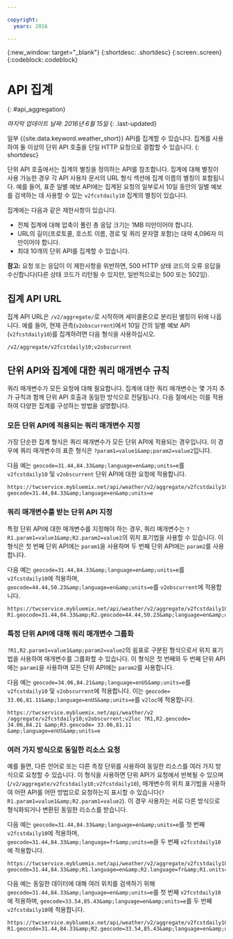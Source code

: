 ```yaml
---

copyright:
  years: 2016

---
```


{:new_window: target="_blank"}
{:shortdesc: .shortdesc}
{:screen:.screen}
{:codeblock:.codeblock}

# API 집계
{: #api_aggregation}

*마지막 업데이트 날짜: 2016년 6월 15일*
{: .last-updated}

일부 {{site.data.keyword.weather_short}} API를 집계할 수 있습니다. 집계를 사용하여 둘 이상의 단위 API 호출을 단일 HTTP 요청으로
결합할 수 있습니다.
{: shortdesc}

단위 API 호출에서는 집계의 별칭을 정의하는 API를 참조합니다. 집계에 대해
별칭이 사용 가능한 경우 각 API 사용자 문서의 URL 형식 섹션에 집계 이름의
별칭이 포함됩니다. 예를 들어, 표준 일별 예보 API에는 집계된 요청의 일부로서
10일 동안의 일별 예보를 검색하는 데 사용할 수 있는 `v2fcstdaily10` 집계의
별칭이 있습니다.

집계에는 다음과 같은 제한사항이 있습니다.

* 전체 집계에 대해 압축이 풀린 총 응답 크기는 1MB 미만이어야
합니다.
* URL의 길이(프로토콜, 호스트 이름, 경로 및 쿼리 문자열 포함)는
대략 4,096자 미만이어야 합니다.
* 최대 10개의 단위 API를 집계할 수 있습니다.

**참고:** 요청 또는 응답이 이 제한사항을 위반하면,
500 HTTP 상태 코드의 오류 응답을 수신합니다(다른 상태 코드가 리턴될 수 있지만,
일반적으로는 500 또는 502임). 

## 집계 API URL
집계 API URL은 `/v2/aggregate/`로 시작하며
세미콜론으로 분리된 별칭이 뒤에 나옵니다.
예를 들어, 현재 관측(`v2obscurrent`)에서
10일 간의 일별 예보 API (`v2fcstdaily10`)를 집계하려면 다음 형식을 사용하십시오. 

```
/v2/aggregate/v2fcstdaily10;v2obscurrent
```

## 단위 API와 집계에 대한 쿼리 매개변수 규칙
쿼리 매개변수가 모든 요청에 대해
필요합니다. 집계에 대한 쿼리 매개변수는
몇 가지 추가 규칙과 함께 단위 API 호출과
동일한 방식으로 전달됩니다. 다음 절에서는
이를 적용하여 다양한 집계를 구성하는 방법을 설명합니다.

### 모든 단위 API에 적용되는 쿼리 매개변수 지정

가장 단순한 집계 형식은
쿼리 매개변수가 모든 단위 API에 적용되는 경우입니다. 이 경우에 쿼리 매개변수의 표준 형식은
`?param1=value1&amp;param2=value2`입니다. 

다음 예는
`geocode=31.44,84.33&amp;language=en&amp;units=e`를
`v2fcstdaily10` 및 `v2obscurrent` 단위 API에 대한
요청에 적용합니다. 

```
https://twcservice.mybluemix.net/api/weather/v2/aggregate/v2fcstdaily10;v2obscurrent?geocode=31.44,84.33&amp;language=en&amp;units=e
```

### 쿼리 매개변수를 받는 단위 API 지정 

특정 단위 API에 대한 매개변수를 지정해야 하는 경우, 쿼리 매개변수는
`?R1.param1=value1&amp;R2.param2=value2`의 위치 표기법을
사용할 수 있습니다. 이 형식은 첫 번째 단위 API에는 `param1`을 사용하며
두 번째 단위 API에는 `param2`를 사용합니다. 

다음 예는
`geocode=31.44,84.33&amp;language=en&amp;units=e`를
`v2fcstdaily10`에 적용하며, `geocode=44.44,50.23&amp;language=en&amp;units=e`를
`v2obscurrent`에 적용합니다. 

```
https://twcservice.mybluemix.net/api/weather/v2/aggregate/v2fcstdaily10;v2obscurrent?R1.geocode=31.44,84.33&amp;R2.geocode=44.44,50.23&amp;language=en&amp;units=e
```

### 특정 단위 API에 대해 쿼리 매개변수 그룹화 

`?R1,R2.param1=value1&amp;param2=value2`의 쉼표로 구분된 형식으로서
위치 표기법을 사용하여 매개변수를 그룹화할 수 있습니다.
이 형식은 첫 번째와 두 번째 단위 API에는 `param1`을 사용하며
모든 단위 API에는 `param2`를 사용합니다. 

다음 예는 `geocode=34.06,84.21&amp;language=enUS&amp;units=e`를
`v2fcstdaily10` 및 `v2obscurrent`에 적용합니다. 
이는 `geocode= 33.06,81.11&amp;language=enUS&amp;units=e`를 `v2loc`에 적용합니다. 

```
https://twcservice.mybluemix.net/api/weather/v2 /aggregate/v2fcstdaily10;v2obscurrent;v2loc ?R1,R2.geocode= 34.06,84.21 &amp;R3.geocode= 33.06,81.11 &amp;language=enUS&amp;units=e
```

### 여러 가지 방식으로 동일한 리소스 요청

예를 들면, 다른 언어로 또는 다른 측정 단위를 사용하여
동일한 리소스를 여러 가지 방식으로 요청할 수 있습니다. 이 형식을 사용하면
단위 API가 요청에서 반복될 수 있으며(`/v2/aggregate/v2fcstdaily10;v2fcstdaily10`),
매개변수의 위치 표기법을 사용하여 어떤 API를 어떤 방법으로 요청하는지
표시할 수 있습니다(`?R1.param1=value1&amp;R2.param1=value2`). 이 경우 사용자는
서로 다른 방식으로 형식화되거나 변환된 동일한 리소스를 받습니다.

다음 예는 `geocode=31.44,84.33&amp;language=en&amp;units=e`를
첫 번째 `v2fcstdaily10`에 적용하며, `geocode=31.44,84.33&amp;language=fr&amp;units=m`을
두 번째 `v2fcstdaily10`에 적용합니다. 

```
https://twcservice.mybluemix.net/api/weather/v2/aggregate/v2fcstdaily10;v2fcstdaily10?geocode=31.44,84.33&amp;R1.language=en&amp;R2.language=fr&amp;R1.units=e&amp;R2.units=m
```

다음 예는 동일한 데이터에 대해 여러 위치를 검색하기 위해
`geocode=31.44,84.33&amp;language=en&amp;units=e`를
첫 번째 `v2fcstdaily10`에 적용하며,
`geocode=33.54,85.43&amp;language=en&amp;units=e`를
두 번째 `v2fcstdaily10`에 적용합니다. 

```
https://twcservice.mybluemix.net/api/weather/v2/aggregate/v2fcstdaily10;v2fcstdaily10?R1.geocode=31.44,84.33&amp;R2.geocode=33.54,85.43&amp;language=en&amp;units=e
```




